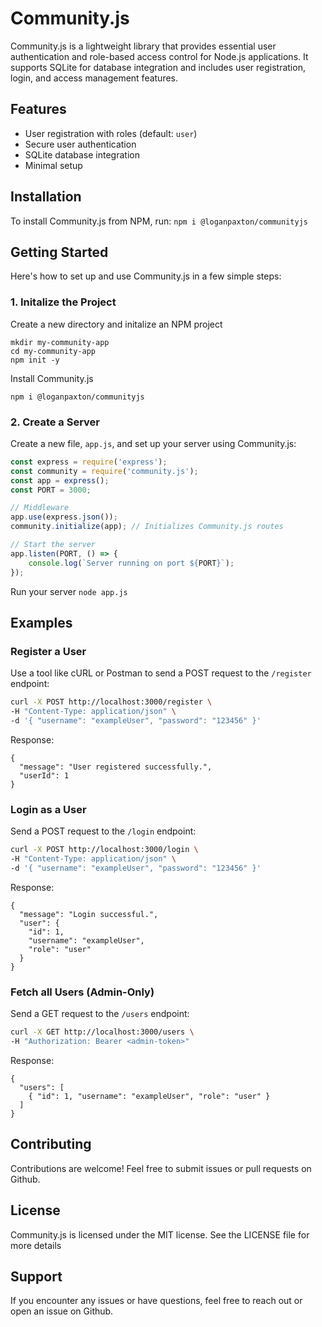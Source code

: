 # Community.js
Community.js is a lightweight library that provides essential user authentication and role-based access control for Node.js applications. It supports SQLite for database integration and includes user registration, login, and access management features.

## Features
- User registration with roles (default: `user`)
- Secure user authentication
- SQLite database integration
- Minimal setup

## Installation
To install Community.js from NPM, run:
`npm i @loganpaxton/communityjs`

## Getting Started
Here's how to set up and use Community.js in a few simple steps:

### 1. Initalize the Project
Create a new directory and initalize an NPM project
```
mkdir my-community-app
cd my-community-app
npm init -y
```
Install Community.js
```
npm i @loganpaxton/communityjs
```

### 2. Create a Server
Create a new file, `app.js`, and set up your server using Community.js:
```javascript
const express = require('express');
const community = require('community.js');
const app = express();
const PORT = 3000;

// Middleware
app.use(express.json());
community.initialize(app); // Initializes Community.js routes

// Start the server
app.listen(PORT, () => {
    console.log(`Server running on port ${PORT}`);
});
```
Run your server
`node app.js`

## Examples
### Register a User
Use a tool like cURL or Postman to send a POST request to the `/register` endpoint:
```bash
curl -X POST http://localhost:3000/register \
-H "Content-Type: application/json" \
-d '{ "username": "exampleUser", "password": "123456" }'
```
Response:
```
{
  "message": "User registered successfully.",
  "userId": 1
}
```
### Login as a User
Send a POST request to the `/login` endpoint:
```bash
curl -X POST http://localhost:3000/login \
-H "Content-Type: application/json" \
-d '{ "username": "exampleUser", "password": "123456" }'
```
Response:
```
{
  "message": "Login successful.",
  "user": {
    "id": 1,
    "username": "exampleUser",
    "role": "user"
  }
}
```
### Fetch all Users (Admin-Only)
Send a GET request to the `/users` endpoint:
```bash
curl -X GET http://localhost:3000/users \
-H "Authorization: Bearer <admin-token>"
```
Response:
```
{
  "users": [
    { "id": 1, "username": "exampleUser", "role": "user" }
  ]
}
```

## Contributing
Contributions are welcome! Feel free to submit issues or pull requests on Github.

## License
Community.js is licensed under the MIT license. See the LICENSE file for more details

## Support
If you encounter any issues or have questions, feel free to reach out or open an issue on Github.
